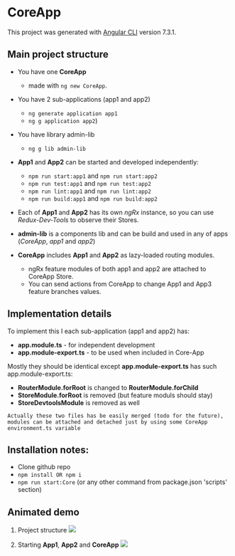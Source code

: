 # CoreApp

This project was generated with [Angular CLI](https://github.com/angular/angular-cli) version 7.3.1.

## Main project structure

- You have one **CoreApp**
    * made with `ng new CoreApp`.


- You have 2 sub-applications (app1 and app2) 

    * `ng generate application app1`
    * `ng g application app2`)
- You have library admin-lib 

    * `ng g lib admin-lib`

- **App1** and **App2** can be started and developed independently:
    * `npm run start:app1` and `npm run start:app2`
    * `npm run test:app1` and `npm run test:app2`
    * `npm run lint:app1` and `npm run lint:app2`
    * `npm run build:app1` and `npm run build:app2`

- Each of **App1** and **App2** has its own _ngRx_ instance, so you can use _Redux-Dev-Tools_ to observe their Stores.

- **admin-lib** is a components lib and can be build and used in any of apps (_CoreApp_, _app1_ and _app2_)

- **CoreApp** includes **App1** and **App2** as lazy-loaded routing modules. 
    * ngRx feature modules of both app1 and app2 are attached to CoreApp Store.
    * You can send actions from CoreApp to change App1 and App3 feature branches values.

## Implementation details

To implement this I each sub-application (app1 and app2) has:
 - **app.module.ts** - for independent development
 - **app.module-export.ts** - to be used when included in Core-App

Mostly they should be identical except **app.module-export.ts** has such app.module-export.ts:
- **RouterModule.forRoot** is changed to **RouterModule.forChild**
- **StoreModule.forRoot** is removed (but feature moduls should stay)
- **StoreDevtoolsModule** is removed as well

```Actually these two files has be easily merged (todo for the future), modules can be attached and detached just by using some CoreApp environment.ts variable```
## Installation notes:
* Clone github repo 
* `npm install OR npm i`
* `npm run start:Core` (or any other command from package.json 'scripts' section)

## Animated demo
1. Project structure
![](CoreApp-project-structure.gif)

2. Starting **App1**, **App2** and **CoreApp**
![](CoreApp-start_apps_separately.gif)
